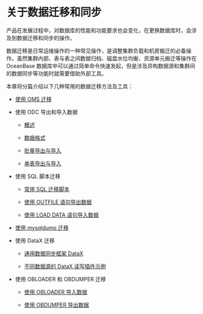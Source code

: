 # 关于数据迁移和同步

产品在发展过程中，对数据库的性能和功能要求也会变化，在更换数据库时，会涉及到数据迁移和同步的操作。

数据迁移是日常运维操作的一种常见操作，是调整集群负载和机房搬迁的必备操作。虽然集群内部、表与表之间数据归档、磁盘水位均衡、资源单元搬迁等操作在 OceanBase 数据库中可以通过简单命令快速发起，但是涉及异构数据源和集群间的数据同步等功能时就需要借助外部工具。

本章将分篇介绍以下几种常用的数据迁移方法及工具：

* [使用 OMS 迁移](../4.migrate-data/2.use-oms-to-migrate-data.md)

* 使用 ODC 导出和导入数据

  * [概述](3.exporting-and-importing-data-using-odc/1.overview-4.md)

  * [数据格式](3.exporting-and-importing-data-using-odc/2.derivative-file-format.md)

  * [批量导出与导入](3.exporting-and-importing-data-using-odc/3.batch-export-and-import.md)

  * [单表导出与导入](3.exporting-and-importing-data-using-odc/4.single-table-export-and-import.md)

* 使用 SQL 脚本迁移

  * [常用 SQL 迁移脚本](4.migrate-data-by-using-sql-scripts/1.common-sql-migration-scripts.md)

  * [使用 OUTFILE 语句导出数据](4.migrate-data-by-using-sql-scripts/2.use-outfile-statements-to-export-data.md)

  * [使用 LOAD DATA 语句导入数据](4.migrate-data-by-using-sql-scripts/3.use-the-load-data-statement-to-import-data.md)

* [使用 mysqldump 迁移](../4.migrate-data/5.use-mysqldump-to-migrate-data.md)

* 使用 DataX 迁移

  * [通用数据同步框架 DataX](7.use-datax-to-migrate-data/1.general-purpose-data-synchronization-framework-2.md)

  * [不同数据源的 DataX 读写插件示例](7.use-datax-to-migrate-data/2.oceanbase-database-datax-read-and-write-plug-in-example.md)

* 使用 OBLOADER 和 OBDUMPER 迁移

  * [使用 OBLOADER 导入数据](6.use-obloader-and-obdumper-for-data-migration-1/1.use-obloader-to-import-data-1.md)

  * [使用 OBDUMPER 导出数据](6.use-obloader-and-obdumper-for-data-migration-1/2.use-obdumper-to-export-data-1.md)

